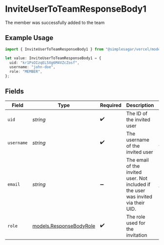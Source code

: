 # InviteUserToTeamResponseBody1

The member was successfully added to the team

## Example Usage

```typescript
import { InviteUserToTeamResponseBody1 } from "@simplesagar/vercel/models/inviteusertoteamop.js";

let value: InviteUserToTeamResponseBody1 = {
  uid: "kr1PsOIzqEL5Xg6M4VZcZosf",
  username: "john-doe",
  role: "MEMBER",
};
```

## Fields

| Field                                                                              | Type                                                                               | Required                                                                           | Description                                                                        | Example                                                                            |
| ---------------------------------------------------------------------------------- | ---------------------------------------------------------------------------------- | ---------------------------------------------------------------------------------- | ---------------------------------------------------------------------------------- | ---------------------------------------------------------------------------------- |
| `uid`                                                                              | *string*                                                                           | :heavy_check_mark:                                                                 | The ID of the invited user                                                         | kr1PsOIzqEL5Xg6M4VZcZosf                                                           |
| `username`                                                                         | *string*                                                                           | :heavy_check_mark:                                                                 | The username of the invited user                                                   | john-doe                                                                           |
| `email`                                                                            | *string*                                                                           | :heavy_minus_sign:                                                                 | The email of the invited user. Not included if the user was invited via their UID. | john@user.co                                                                       |
| `role`                                                                             | [models.ResponseBodyRole](../models/responsebodyrole.md)                           | :heavy_check_mark:                                                                 | The role used for the invitation                                                   | MEMBER                                                                             |